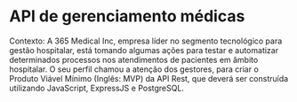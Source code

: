 <h1>API de gerenciamento médicas</h1>

<p> Contexto: A 365 Medical Inc, empresa líder no segmento tecnológico para gestão hospitalar, está tomando algumas ações para testar e automatizar determinados processos nos atendimentos de pacientes em âmbito hospitalar. O seu perfil chamou a atenção dos gestores, para criar o Produto Viável Mínimo (Inglês: MVP) da API Rest, que deverá ser construída utilizando JavaScript, ExpressJS e PostgreSQL.
 </p>